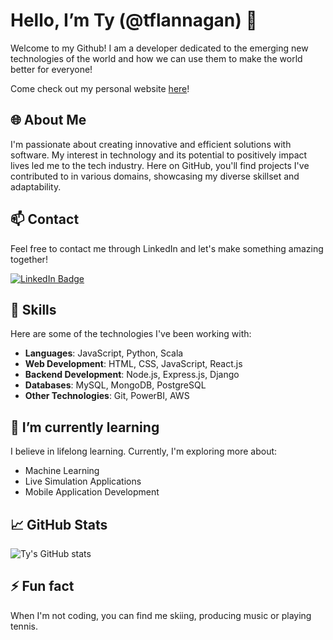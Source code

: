# Hello, I’m Ty (@tflannagan) 👋

Welcome to my Github! I am a developer dedicated to the emerging new technologies of the world and how we can use them to make the world better for everyone!

Come check out my personal website [here](https://www.tyflannagan.tech/)!

## 🌐 About Me

I'm passionate about creating innovative and efficient solutions with software. My interest in technology and its potential to positively impact lives led me to the tech industry. Here on GitHub, you'll find projects I've contributed to in various domains, showcasing my diverse skillset and adaptability.

## 📫 Contact

Feel free to contact me through LinkedIn and let's make something amazing together!

[![LinkedIn Badge](https://img.shields.io/badge/LinkedIn-Profile-blue)](https://www.linkedin.com/in/ty-flannagan-774622251)

## 💼 Skills

Here are some of the technologies I've been working with:

- **Languages**: JavaScript, Python, Scala
- **Web Development**: HTML, CSS, JavaScript, React.js
- **Backend Development**: Node.js, Express.js, Django
- **Databases**: MySQL, MongoDB, PostgreSQL
- **Other Technologies**: Git, PowerBI, AWS

## 🌱 I’m currently learning

I believe in lifelong learning. Currently, I'm exploring more about:

- Machine Learning
- Live Simulation Applications
- Mobile Application Development

## 📈 GitHub Stats

![Ty's GitHub stats](https://github-readme-stats-sigma-five.vercel.app/api?username=tflannagan&show_icons=true&theme=radical)

## ⚡ Fun fact

When I'm not coding, you can find me skiing, producing music or playing tennis.

